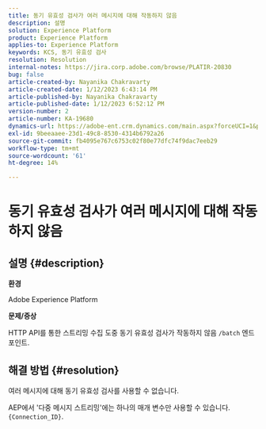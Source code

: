 ```yaml
---
title: 동기 유효성 검사가 여러 메시지에 대해 작동하지 않음
description: 설명
solution: Experience Platform
product: Experience Platform
applies-to: Experience Platform
keywords: KCS, 동기 유효성 검사
resolution: Resolution
internal-notes: https://jira.corp.adobe.com/browse/PLATIR-20830
bug: false
article-created-by: Nayanika Chakravarty
article-created-date: 1/12/2023 6:43:14 PM
article-published-by: Nayanika Chakravarty
article-published-date: 1/12/2023 6:52:12 PM
version-number: 2
article-number: KA-19680
dynamics-url: https://adobe-ent.crm.dynamics.com/main.aspx?forceUCI=1&pagetype=entityrecord&etn=knowledgearticle&id=f7d460f5-a892-ed11-aad1-6045bd006c82
exl-id: 9beeaaee-23d1-49c8-8530-4314b6792a26
source-git-commit: fb4095e767c6753c02f80e77dfc74f9dac7eeb29
workflow-type: tm+mt
source-wordcount: '61'
ht-degree: 14%

---
```


# 동기 유효성 검사가 여러 메시지에 대해 작동하지 않음

## 설명 {#description}


<b>환경</b>

Adobe Experience Platform

<b>문제/증상</b>

HTTP API를 통한 스트리밍 수집 도중 동기 유효성 검사가 작동하지 않음 `/batch` 엔드포인트.


## 해결 방법 {#resolution}


여러 메시지에 대해 동기 유효성 검사를 사용할 수 없습니다.

AEP에서 &#39;다중 메시지 스트리밍&#39;에는 하나의 매개 변수만 사용할 수 있습니다. `{Connection_ID}`.
